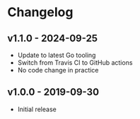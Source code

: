 # Changelog

## v1.1.0 - 2024-09-25

- Update to latest Go tooling
- Switch from Travis CI to GitHub actions
- No code change in practice

## v1.0.0 - 2019-09-30

- Initial release